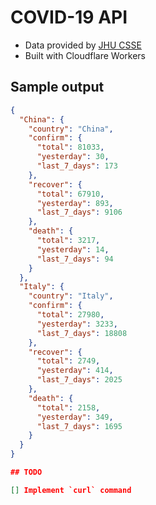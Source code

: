COVID-19 API
===========

- Data provided by [JHU CSSE](https://github.com/CSSEGISandData/COVID-19)
- Built with Cloudflare Workers

## Sample output

```json
{
  "China": {
    "country": "China",
    "confirm": {
      "total": 81033,
      "yesterday": 30,
      "last_7_days": 173
    },
    "recover": {
      "total": 67910,
      "yesterday": 893,
      "last_7_days": 9106
    },
    "death": {
      "total": 3217,
      "yesterday": 14,
      "last_7_days": 94
    }
  },
  "Italy": {
    "country": "Italy",
    "confirm": {
      "total": 27980,
      "yesterday": 3233,
      "last_7_days": 18808
    },
    "recover": {
      "total": 2749,
      "yesterday": 414,
      "last_7_days": 2025
    },
    "death": {
      "total": 2158,
      "yesterday": 349,
      "last_7_days": 1695
    }
  }
}

## TODO

[] Implement `curl` command